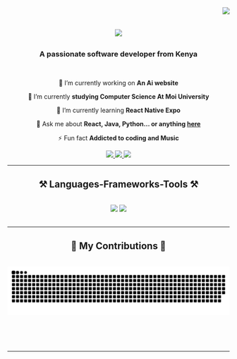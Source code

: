 <img align="right" src="https://visitor-badge.laobi.icu/badge?page_id=carzoongu.carzoongu" />

<h1 align="center">
    <img src="https://readme-typing-svg.herokuapp.com/?font=Righteous&size=35&center=true&vCenter=true&width=500&height=70&duration=4000&lines=Hi+There!+👋;+I'm+Benson+Kazungu!;" />
</h1>

<h3 align="center">A passionate software developer from Kenya </h3>

<br/>

<div align="center">
 
 🔭 I’m currently working on **An Ai website**

 🌱 I’m currently  **studying Computer Science At Moi University**
 
 🌱 I’m currently learning **React Native Expo**

 💬 Ask me about **React, Java, Python... or anything [here](https://github.com/carzoongu/carzoongu/issues)**

 ⚡ Fun fact **Addicted to coding and Music**
 
 </div>
 
<div align="center"> 
  <a href="mailto:bka1739@gmail.com@gmail.com">
    <img src="https://img.shields.io/badge/Gmail-333333?style=for-the-badge&logo=gmail&logoColor=red" />
  </a>
  <a href="https://linkedin.com/in/benson-kazungu" target="_blank">
    <img src="https://img.shields.io/badge/LinkedIn-0077B5?style=for-the-badge&logo=linkedin&logoColor=white" target="_blank" />
  </a>
  <a href="https://carzoongu.github.io" target="_blank">
     <img src="https://img.shields.io/badge/Portfolio-FF5722?style=for-the-badge&logo=todoist&logoColor=white" target="_blank" /> 
  </a>
</div>

 <hr/>
 
<h2 align="center">⚒️ Languages-Frameworks-Tools ⚒️</h2>
<br/>
<div align="center">
    <img src="https://skillicons.dev/icons?i=react,django,bootstrap,html,css,vscode,github,git" />
    <img src="https://skillicons.dev/icons?i=nodejs,python,javascript,typescript,express,c,cpp,java,nextjs,mysql" /><br>
</div>

<br/>
<hr/>

<div align="center">
  <h2>🐍 My Contributions 🐍</h2>
  <br>
  <img alt="snake eating my contributions" src="https://raw.githubusercontent.com/carzoongu/carzoongu/output/github-contribution-grid-snake.svg" />
  
  <br/><br/><br/>
</div>

<hr/>
